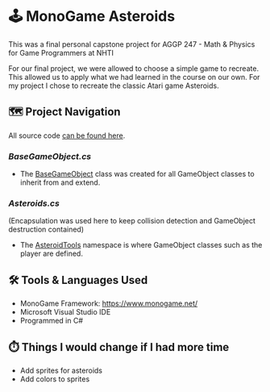 # :joystick: MonoGame Asteroids
This was a final personal capstone project for AGGP 247 - Math & Physics for Game Programmers at NHTI

For our final project, we were allowed to choose a simple game to recreate. This allowed us to apply
what we had learned in the course on our own. For my project I chose to recreate the classic Atari 
game Asteroids.

## 	:world_map: Project Navigation

All source code [can be found here](https://github.com/clundstedt225/Asteroids247/tree/master/asteroids/DrawingExample/Core).

### _BaseGameObject.cs_
- The [BaseGameObject](https://github.com/clundstedt225/Asteroids247/blob/master/asteroids/DrawingExample/Core/BaseGameObject.cs) class was created for all GameObject classes to inherit from and extend.

### _Asteroids.cs_ 
(Encapsulation was used here to keep collision detection and GameObject destruction contained)
- The [AsteroidTools](https://github.com/clundstedt225/Asteroids247/blob/master/asteroids/DrawingExample/Core/Asteroids.cs) namespace is where GameObject classes such as the player are defined.


## 	:hammer_and_wrench: Tools & Languages Used
- MonoGame Framework: https://www.monogame.net/
- Microsoft Visual Studio IDE
- Programmed in C#

##	:stopwatch: Things I would change if I had more time
- Add sprites for asteroids
- Add colors to sprites


